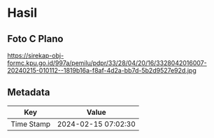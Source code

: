 # Hasil

## Foto C Plano

https://sirekap-obj-formc.kpu.go.id/997a/pemilu/pdpr/33/28/04/20/16/3328042016007-20240215-010112--1819b16a-f8af-4d2a-bb7d-5b2d9527e92d.jpg


## Metadata

| Key        | Value               |
| ---------- | ------------------- |
| Time Stamp | 2024-02-15 07:02:30 |




